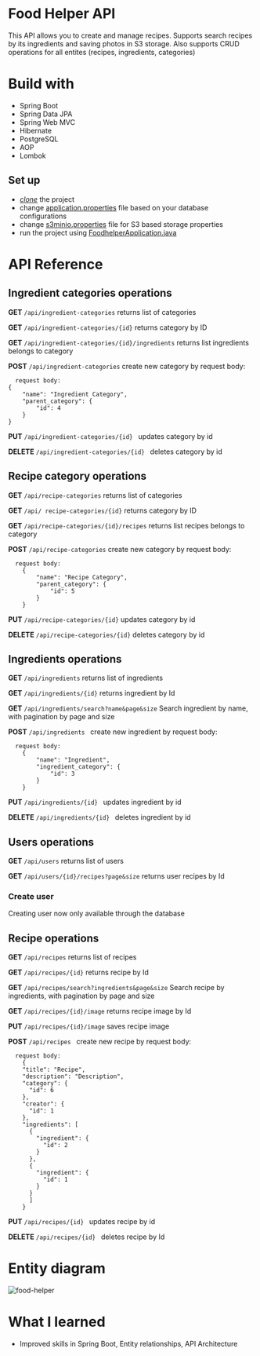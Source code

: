 # Food Helper API
This API allows you to create and manage recipes. Supports search recipes by its ingredients and saving photos in S3 storage.
Also supports CRUD operations for all entites (recipes, ingredients, categories)

# Build with
- Spring Boot
- Spring Data JPA
- Spring Web MVC
- Hibernate
- PostgreSQL
- AOP
- Lombok

## Set up 
- [*clone*](https://github.com/HUNT-ER/food-helper.git) the project
- change [application.properties](src/main/resources/application.properties) file based on your database configurations
- change [s3minio.properties](src/main/resources/s3minio.properties.origin) file for S3 based storage properties
- run the project using [FoodhelperApplication.java](src/main/java/com/boldyrev/foodhelper/FoodhelperApplication.java) 

# API Reference 

## Ingredient categories operations

**GET** `/api/ingredient-categories`
  returns list of categories

**GET** `/api/ingredient-categories/{id}`
  returns category by ID

**GET** `/api/ingredient-categories/{id}/ingredients`
  returns list ingredients belongs to category

**POST** `/api/ingredient-categories`
  create new category by request body:
```agsl
  request body:
{
    "name": "Ingredient Category",
    "parent_category": {
        "id": 4    
    }
}
```

**PUT** `/api/ingredient-categories/{id} `
updates category by id

**DELETE** `/api/ingredient-categories/{id} `
deletes category by id


## Recipe category operations

**GET** `/api/recipe-categories`
  returns list of categories

**GET** `/api/ recipe-categories/{id}`
  returns category by ID

**GET** `/api/recipe-categories/{id}/recipes`
  returns list recipes belongs to category

**POST** `/api/recipe-categories`
  create new category by request body:
```agsl
  request body:
    {
        "name": "Recipe Category",
        "parent_category": {
            "id": 5    
        }
    }
```

**PUT** `/api/recipe-categories/{id}`
updates category by id

**DELETE** `/api/recipe-categories/{id}`
deletes category by id


## Ingredients operations

**GET** `/api/ingredients`
  returns list of ingredients

**GET** `/api/ingredients/{id}`
  returns ingredient by Id

**GET** `/api/ingredients/search?name&page&size`
Search ingredient by name, with pagination by page and size

**POST** `/api/ingredients `
  create new ingredient by request body:
```agsl
  request body:
    {
        "name": "Ingredient",
        "ingredient_category": {
            "id": 3
        }
    }
```

**PUT** `/api/ingredients/{id} `
updates ingredient by id

**DELETE** `/api/ingredients/{id} `
deletes ingredient by id


## Users operations
**GET** `/api/users`
  returns list of users

**GET** `/api/users/{id}/recipes?page&size`
  returns user recipes by Id

### Create user
Creating user now only available through the database

## Recipe operations
**GET** `/api/recipes`
  returns list of recipes

**GET** `/api/recipes/{id}`
  returns recipe by Id

**GET** `/api/recipes/search?ingredients&page&size`
Search recipe by ingredients, with pagination by page and size

**GET** `/api/recipes/{id}/image`
  returns recipe image by Id

**PUT** `/api/recipes/{id}/image`
  saves recipe image

**POST** `/api/recipes `
  create new recipe by request body:
```agsl
  request body:
    {
    "title": "Recipe",
    "description": "Description",
    "category": {
      "id": 6
    },
    "creator": {
      "id": 1
    },
    "ingredients": [
      {
        "ingredient": {
          "id": 2
        }
      },
      {
        "ingredient": {
          "id": 1
        }
      }
      ]
    }
```

**PUT** `/api/recipes/{id} `
updates recipe by id

**DELETE** `/api/recipes/{id} `
deletes recipe by Id


# Entity diagram
![food-helper](https://github.com/HUNT-ER/food-helper/assets/38404914/4d26bebb-71fc-4e49-b3a3-9533d66142a4)

# What I learned
- Improved skills in Spring Boot, Entity relationships, API Architecture
